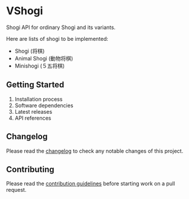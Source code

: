 # VShogi

Shogi API for ordinary Shogi and its variants.

Here are lists of shogi to be implemented:

- Shogi (将棋)
- Animal Shogi (動物将棋)
- Minishogi (５五将棋)

## Getting Started

1. Installation process
1. Software dependencies
1. Latest releases
1. API references

## Changelog

Please read the [changelog](CHANGELOG.md) to check any notable changes of this project.

## Contributing

Please read the [contribution guidelines](CONTRIBUTING.md) before starting work on a pull request.

